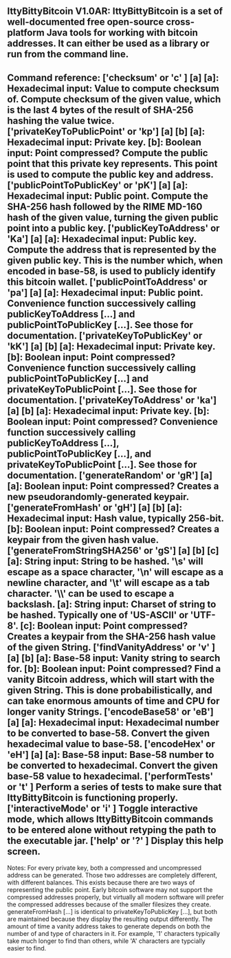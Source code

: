 IttyBittyBitcoin V1.0AR: 
	IttyBittyBitcoin is a set of well-documented free open-source cross-platform Java tools for working with bitcoin addresses. It can either be used as a library or run from the command line.
------------
Command reference: 
['checksum'                 or 'c' ] [a]
    [a]: Hexadecimal input: Value to compute checksum of.
    Compute checksum of the given value, which is the last 4 bytes of the result of SHA-256 hashing the value twice.
['privateKeyToPublicPoint'  or 'kp'] [a] [b]
    [a]: Hexadecimal input: Private key.
    [b]: Boolean     input: Point compressed?
    Compute the public point that this private key represents. This point is used to compute the public key and address.
['publicPointToPublicKey'   or 'pK'] [a]
    [a]: Hexadecimal input: Public point.
    Compute the SHA-256 hash followed by the RIME MD-160 hash of the given value, turning the given public point into a public key.
['publicKeyToAddress'       or 'Ka'] [a]
    [a]: Hexadecimal input: Public key.
    Compute the address that is represented by the given public key. This is the number which, when encoded in base-58, is used to publicly identify this bitcoin wallet.
['publicPointToAddress'     or 'pa'] [a]
    [a]: Hexadecimal input: Public point.
    Convenience function successively calling publicKeyToAddress [...] and publicPointToPublicKey [...]. See those for documentation.
['privateKeyToPublicKey'    or 'kK'] [a] [b]
    [a]: Hexadecimal input: Private key.
    [b]: Boolean     input: Point compressed?
    Convenience function successively calling publicPointToPublicKey [...] and privateKeyToPublicPoint [...]. See those for documentation.
['privateKeyToAddress'      or 'ka'] [a] [b]
    [a]: Hexadecimal input: Private key.
    [b]: Boolean     input: Point compressed?
    Convenience function successively calling publicKeyToAddress [...], publicPointToPublicKey [...], and privateKeyToPublicPoint [...]. See those for documentation.
['generateRandom'           or 'gR'] [a]
    [a]: Boolean     input: Point compressed?
    Creates a new pseudorandomly-generated keypair.
['generateFromHash'         or 'gH'] [a] [b]
    [a]: Hexadecimal input: Hash value, typically 256-bit.
    [b]: Boolean     input: Point compressed?
    Creates a keypair from the given hash value.
['generateFromStringSHA256' or 'gS'] [a] [b] [c]
    [a]: String      input: String to be hashed. '\\s' will escape as a space character, '\\n' will escape as a newline character, and '\\t' will escape as a tab character. '\\\\' can be used to escape a backslash.
    [a]: String      input: Charset of string to be hashed. Typically one of 'US-ASCII' or 'UTF-8'.
    [c]: Boolean     input: Point compressed?
    Creates a keypair from the SHA-256 hash value of the given String.
['findVanityAddress'        or 'v' ] [a] [b]
    [a]: Base-58     input: Vanity string to search for.
    [b]: Boolean     input: Point compressed?
    Find a vanity Bitcoin address, which will start with the given String. This is done probabilistically, and can take enormous amounts of time and CPU for longer vanity Strings.
['encodeBase58'             or 'eB'] [a]
    [a]: Hexadecimal input: Hexadecimal number to be converted to base-58.
    Convert the given hexadecimal value to base-58.
['encodeHex'                or 'eH'] [a]
    [a]: Base-58     input: Base-58 number to be converted to hexadecimal.
    Convert the given base-58 value to hexadecimal.
['performTests'             or 't' ]
    Perform a series of tests to make sure that IttyBittyBitcoin is functioning properly.
['interactiveMode'          or 'i' ]
    Toggle interactive mode, which allows IttyBittyBitcoin commands to be entered alone without retyping the path to the executable jar.
['help'                     or '?' ]
    Display this help screen.
------------
Notes: 
    For every private key, both a compressed and uncompressed address can be generated. Those two addresses are completely different, with different balances. This exists because there are two ways of representing the public point. Early bitcoin software may not support the compressed addresses properly, but virtually all modern software will prefer the compressed addresses because of the smaller filesizes they create.
    generateFromHash [...] is identical to privateKeyToPublicKey [...], but both are maintained because they display the resulting output differently.
    The amount of time a vanity address takes to generate depends on both the number of and type of characters in it. For example, '1' characters typically take much longer to find than others, while 'A' characters are typcially easier to find. 
